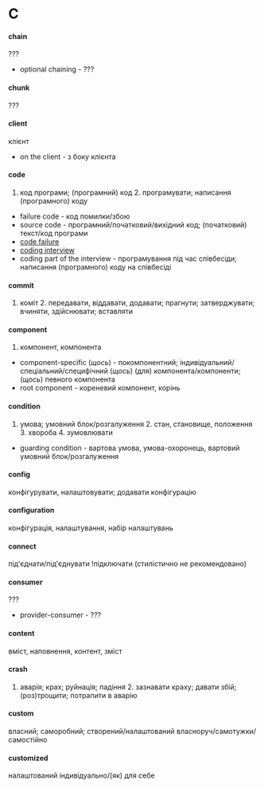 # C

#### chain
???
  - optional chaining - ???

#### chunk
???

#### client
клієнт
  - on the client - з боку клієнта

#### code
1. код програми; (програмний) код 2. програмувати; написання (програмного) коду
  - failure code - код помилки/збою
  - source code - програмний/початковий/вихідний код; (початковий) текст/код програми
  - [code failure](./F.md#failure)
  - [coding interview](./I.md#interview)
  - coding part of the interview - програмування під час співбесіди; написання (програмного) коду на співбесіді

#### commit
1. коміт 2. передавати, віддавати, додавати; прагнути; затверджувати; вчиняти, здійснювати; вставляти

#### component
1. компонент, компонента
  - component-specific (*щось*) - покомпонентний; індивідуальний/спеціальний/специфічний (*щось*) (для) компонента/компоненти; (*щось*) певного компонента
  - root component - кореневий компонент, корінь

#### condition
1. умова; умовний блок/розгалуження 2. стан, становище, положення 3. хвороба 4. зумовлювати
  - guarding condition - вартова умова, умова-охоронець, вартовий умовний блок/розгалуження

#### config
конфігурувати, налаштовувати; додавати конфігурацію 

#### configuration
конфігурація, налаштування, набір налаштувань

#### connect
під'єднати/під'єднувати
!підключати (стилістично не рекомендовано)

#### consumer
???
  - provider-consumer - ???

#### content
вміст, наповнення, контент, зміст

#### crash
1. аварія; крах; руйнація; падіння 2. зазнавати краху; давати збій; (роз)трощити; потрапити в аварію

#### custom
власний; саморобний; створений/налаштований власноруч/самотужки/самостійно 

#### customized
налаштований індивідуально/(як) для себе
